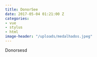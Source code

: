 ```yaml
---
title: DonorSee
date: 2017-05-04 01:21:00 Z
categories:
- vue
- stylus
- html
image-header: "/uploads/medalhados.jpeg"
---
```


Donorsesd